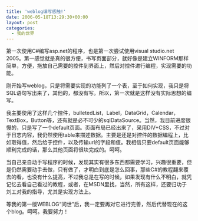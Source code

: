 ```yaml
---
title: 'weblog编写感触!'
date: 2006-05-18T13:29:30+00:00
layout: post
categories:
  - 我的世界
---
```


第一次使用C#编写asp.net的程序，也是第一次尝试使用visual studio.net 2005。第一感觉就是真的很方便，书写页面部分，就好像是建立WINFORM那样简单，方便，拖放自己需要的控件到界面上，然后对控件进行编程，实现需要的功能。

刚开始写weblog，只是将需要实现的功能列了一个表，至于如何实现，我只是将SQL语句写出来了，其他的，都没有写。所以，第一次就是这样没有实际思想的编写。

我主要使用了这样几个控件，bulletedList，Label，DataGrid，Calendar，TextBox，Button等，还有就是必不可少的sqlDataSource。当然，我目前进度很慢的，只是写了一个default页面。页面布局已经出来了，采用DIV+CSS，不过对于日志内容，我仍然使用table来描述数据。主要是还是对控件的数据编程上，比如取得值，然后给于控件，以及传输url的字段和值。我相信只要default页面能够顺利完成的话，那么其他页面将很块完成的。呵呵。

当自己亲自动手写程序的时候，发现其实有很多东西都需要学习，兴趣很重要，但是仍然需要动手去做，只有做了，才明白到底是怎么回事，那些C#的教程翻来覆去的看，也没有什么提高，不过我总是在写的时候，如果发现有什么不明白，就凭记忆去看自己看过的教程，或者，在MSDN里找，当然，所有这样，还要归功于刘工对我的指导，尤其是实现方法上。

等我的第一版WEBLOG“问世”后，我一定要再对它进行完善，然后代替现在的这个blog。呵呵。我要努力！